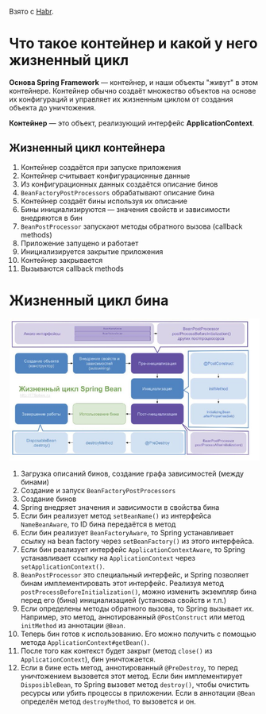 Взято с [Habr](https://habr.com/ru/articles/470305/).
# Что такое контейнер и какой у него жизненный цикл
**Основа Spring Framework** — контейнер, и наши объекты "живут" в этом контейнере. Контейнер обычно создаёт множество объектов на основе их конфигураций и управляет их жизненным циклом от создания объекта до уничтожения.

**Контейнер** — это объект, реализующий интерфейс **ApplicationContext**.
## Жизненный цикл контейнера
1. Контейнер создаётся при запуске приложения  
2. Контейнер считывает конфигурационные данные  
3. Из конфигурационных данных создаётся описание бинов  
4. `BeanFactoryPostProcessors` обрабатывают описание бина  
5. Контейнер создаёт бины используя их описание  
6. Бины инициализируются — значения свойств и зависимости внедряются в бин  
7. `BeanPostProcessor` запускают методы обратного вызова (callback methods)  
8. Приложение запущено и работает  
9. Инициализируется закрытие приложения  
10. Контейнер закрывается  
11. Вызываются callback methods
# Жизненный цикл бина
![spring_bean_lifecycle](/pictures/spring_bean_lifecycle.jpg)
1. Загрузка описаний бинов, создание графа зависимостей (между бинами)
2. Создание и запуск `BeanFactoryPostProcessors`
3. Создание бинов
4. Spring внедряет значения и зависимости в свойства бина
5. Если бин реализует метод `setBeanName()` из интерфейса `NameBeanAware`, то ID бина передаётся в метод
6. Если бин реализует `BeanFactoryAware`, то Spring устанавливает ссылку на bean factory через `setBeanFactory()` из этого интерфейса.
7. Если бин реализует интерфейс `ApplicationContextAware`, то Spring устанавливает ссылку на `ApplicationContext` через `setApplicationContext()`.
8. `BeanPostProcessor` это специальный интерфейс, и Spring позволяет бинам имплементировать этот интерфейс. Реализуя метод `postProcessBeforeInitialization()`, можно изменить экземпляр бина перед его (бина) инициализацией (установка свойств и т.п.)
9. Если определены методы обратного вызова, то Spring вызывает их. Например, это метод, аннотированный `@PostConstruct` или метод `initMethod` из аннотации `@Bean`.
10. Теперь бин готов к использованию. Его можно получить с помощью метода `ApplicationContext#getBean()`.
11. После того как контекст будет закрыт (метод `close()` из `ApplicationContext`), бин уничтожается.
12. Если в бине есть метод, аннотированный `@PreDestroy`, то перед уничтожением вызовется этот метод. Если бин имплементирует `DisposibleBean`, то Spring вызовет метод `destroy()`, чтобы очистить ресурсы или убить процессы в приложении. Если в аннотации `@Bean` определён метод `destroyMethod`, то вызовется и он.